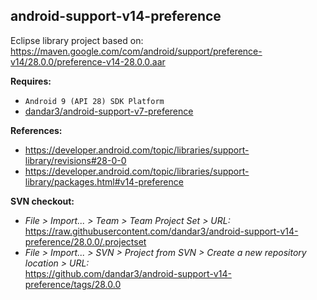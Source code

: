 ## android-support-v14-preference

Eclipse library project based on:<br/>
https://maven.google.com/com/android/support/preference-v14/28.0.0/preference-v14-28.0.0.aar

**Requires:**
- `Android 9 (API 28) SDK Platform`
- [dandar3/android-support-v7-preference](https://github.com/dandar3/android-support-v7-preference/tree/28.0.0)

**References:**
- https://developer.android.com/topic/libraries/support-library/revisions#28-0-0
- https://developer.android.com/topic/libraries/support-library/packages.html#v14-preference

**SVN checkout:**
- _File > Import... > Team > Team Project Set > URL:_<br/>
  https://raw.githubusercontent.com/dandar3/android-support-v14-preference/28.0.0/.projectset
- _File > Import... > SVN > Project from SVN > Create a new repository location > URL:_<br/>
  https://github.com/dandar3/android-support-v14-preference/tags/28.0.0

